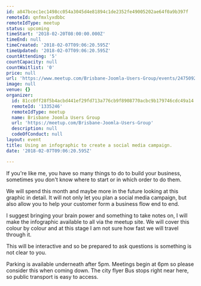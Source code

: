 ```yaml
---
id: a847bcec1ec1498cc054a3045d4e81894c1de2352fe49005202ae64f0a9b397f
remoteId: qnfmxlyxdbbc
remoteIdType: meetup
status: upcoming
timeStart: '2018-02-20T08:00:00.000Z'
timeEnd: null
timeCreated: '2018-02-07T09:06:20.595Z'
timeUpdated: '2018-02-07T09:06:20.595Z'
countAttending: '5'
countCapacity: null
countWaitlist: '0'
price: null
url: 'https://www.meetup.com/Brisbane-Joomla-Users-Group/events/247509267/'
image: null
venue: {}
organizer:
  id: 81cc0ff28f5b4acbd441ef29fd713a776cb9f8908770acbc9b179746cdc49a14
  remoteId: '1335246'
  remoteIdType: meetup
  name: Brisbane Joomla Users Group
  url: 'https://meetup.com/Brisbane-Joomla-Users-Group'
  description: null
  codeOfConduct: null
layout: event
title: Using an infographic to create a social media campaign.
date: '2018-02-07T09:06:20.595Z'

---
```

<p>If you're like me, you have so many things to do to build your business, sometimes you don't know where to start or in which order to do them.</p> <p>We will spend this month and maybe more in the future looking at this graphic in detail. It will not only let you plan a social media campaign, but also allow you to help your customer form a business flow end to end.</p> <p>I suggest bringing your brain power and something to take notes on, I will make the infographic available to all via the meetup site. We will cover this colour by colour and at this stage I am not sure how fast we will travel through it.</p> <p>This will be interactive and so be prepared to ask questions is something is not clear to you.</p> <p>Parking is available underneath after 5pm. Meetings begin at 6pm so please consider this when coming down. The city flyer Bus stops right near here, so public transport is easy to access.</p>
